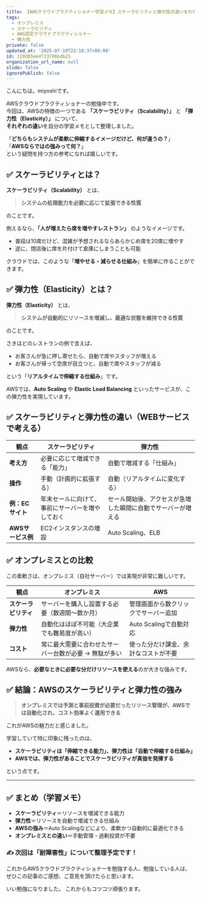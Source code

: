 ```yaml
---
title: 【AWSクラウドプラクティショナー学習メモ】スケーラビリティと弾力性の違いをわかりやすく解説
tags:
  - オンプレミス
  - スケーラビリティ
  - AWS認定クラウドプラクティショナー
  - 弾力性
private: false
updated_at: '2025-07-19T22:10:37+09:00'
id: 120d85ee4733706bdb25
organization_url_name: null
slide: false
ignorePublish: false
---
```

こんにちは。miyoshiです。

AWSクラウドプラクティショナーの勉強中です。  
今回は、AWSの特徴の一つである **「スケーラビリティ（Scalability）」** と **「弾力性（Elasticity）」** について、  
**それぞれの違い**を自分の学習メモとして整理しました。

「**どちらもシステムが柔軟に伸縮するイメージだけど、何が違うの？**」  
「**AWSならではの強みって何？**」  
という疑問を持つ方の参考になれば嬉しいです。



## ✅ スケーラビリティとは？

**スケーラビリティ（Scalability）** とは、  

> **システムの処理能力を必要に応じて拡張できる性質**

のことです。

例えるなら、**「人が増えたら席を増やすレストラン」** のようなイメージです。

- 普段は10席だけど、混雑が予想されるならあらかじめ席を20席に増やす  
- 逆に、閉店後に席を片付けて倉庫にしまうことも可能

クラウドでは、このような「**増やせる・減らせる仕組み**」を簡単に作ることができます。


## ✅ 弾力性（Elasticity）とは？

**弾力性（Elasticity）** とは、  

> **システムが自動的にリソースを増減し、最適な状態を維持できる性質**

のことです。

さきほどのレストランの例で言えば、

- お客さんが急に押し寄せたら、自動で席やスタッフが増える  
- お客さんが帰って空席が目立つと、自動で席やスタッフが減る  

という「**リアルタイムで伸縮する仕組み**」です。

AWSでは、**Auto Scaling** や **Elastic Load Balancing** といったサービスが、この弾力性を実現しています。



## ✅ スケーラビリティと弾力性の違い（WEBサービスで考える）

| 観点 | スケーラビリティ | 弾力性 |
|------|-----------------|--------|
| **考え方** | 必要に応じて増減できる「能力」 | 自動で増減する「仕組み」 |
| **操作** | 手動（計画的に拡張する） | 自動（リアルタイムに変化する） |
| **例：ECサイト** | 年末セールに向けて、事前にサーバーを増やしておく | セール開始後、アクセスが急増した瞬間に自動でサーバーが増える |
| **AWSサービス例** | EC2インスタンスの増設 | Auto Scaling、ELB |


## ✅ オンプレミスとの比較

この柔軟さは、オンプレミス（自社サーバー）では実現が非常に難しいです。

| 観点 | オンプレミス | AWS |
|------|-------------|-----|
| **スケーラビリティ** | サーバーを購入し設置する必要（数週間〜数か月） | 管理画面から数クリックでサーバー追加 |
| **弾力性** | 自動化はほぼ不可能（大企業でも難易度が高い） | Auto Scalingで自動対応 |
| **コスト** | 常に最大需要に合わせたサーバー台数が必要 → 無駄が多い | 使った分だけ課金、余計なコストが不要 |

AWSなら、**必要なときに必要な分だけリソースを使える**のが大きな強みです。


## ✅ 結論：AWSのスケーラビリティと弾力性の強み

> **オンプレミスでは予測と事前投資が必要だったリソース管理が、AWSでは自動化され、コスト効率よく運用できる**

これがAWSの魅力だと感じました。

学習していて特に印象に残ったのは、

- **スケーラビリティは「伸縮できる能力」、弾力性は「自動で伸縮する仕組み」**  
- **AWSでは、弾力性があることでスケーラビリティが真価を発揮する**

という点です。

---

## ✅ まとめ（学習メモ）

- **スケーラビリティ**＝リソースを増減できる能力  
- **弾力性**＝リソースを自動で増減できる仕組み  
- **AWSの強み**＝Auto Scalingなどにより、柔軟かつ自動的に最適化できる  
- **オンプレミスとの違い**＝手動管理・過剰投資が不要

### ✍️ 次回は「耐障害性」について整理予定です！

これからAWSクラウドプラクティショナーを勉強する人、勉強している人は、ぜひこの記事のご感想、ご意見を頂けたらと思います。


いい勉強になりました。
これからもコツコツ頑張ります。
